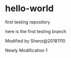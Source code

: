 # hello-world
first testing repository

here is the first testing branch

Modified by Shenz@20181110

Newly Modification 1
